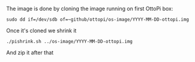 The image is done by cloning the image running on first OttoPi box:

```
sudo dd if=/dev/sdb of=~github/ottopi/os-image/YYYY-MM-DD-ottopi.img
```

Once it's cloned we shrink it 
```
./pishrink.sh ../os-image/YYYY-MM-DD-ottopi.img
```

And zip it after that 
